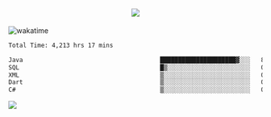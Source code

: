 <h1 align="center">
  <img src="https://readme-typing-svg.herokuapp.com/?font=Righteous&size=35&center=true&vCenter=true&width=500&height=70&duration=4000&lines=Hi!+%F0%9F%91%8B+I%27m+Ali%20Osman!;" />
</h1>


![wakatime](https://wakatime.com/share/@aliosmanoktar/3a8ffe71-6da4-4964-913b-2f09afbe53bf.svg?cache=none)
<!--START_SECTION:waka-->

```txt
Total Time: 4,213 hrs 17 mins

Java                                      █████████████████████▓░░░   86.52 %
SQL                                       █▒░░░░░░░░░░░░░░░░░░░░░░░   05.24 %
XML                                       ▒░░░░░░░░░░░░░░░░░░░░░░░░   01.72 %
Dart                                      ▒░░░░░░░░░░░░░░░░░░░░░░░░   01.65 %
C#                                        ▒░░░░░░░░░░░░░░░░░░░░░░░░   00.87 %
```

<!--END_SECTION:waka-->

<img src="https://profile-counter.glitch.me/aliosmanoktar/count.svg" />

